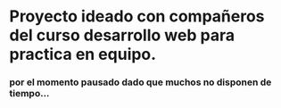 # Proyecto ideado con compañeros del curso desarrollo web para practica en equipo.

### por el momento pausado dado que muchos no disponen de tiempo...